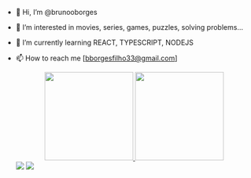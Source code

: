- 👋 Hi, I’m @brunooborges
- 👀 I’m interested in movies, series, games, puzzles, solving problems...
- 🌱 I’m currently learning REACT, TYPESCRIPT, NODEJS
- 📫 How to reach me [bborgesfilho33@gmail.com]

  <div align="center">
    <a href="https://github.com/brunooborges">
    <img height="180em" src="https://github-readme-stats.vercel.app/api?username=brunooborges&show_icons=true&theme=dark&include_all_commits=true&count_private=true"/>
    <img height="180em" src="https://github-readme-stats.vercel.app/api/top-langs/?username=brunooborges&layout=compact&langs_count=7&theme=dark"/>
  </div>
  
  <div> 
  <a href = "mailto:bborgesfilho33@gmail.com"><img src="https://img.shields.io/badge/-Gmail-%23333?style=for-the-badge&logo=gmail&logoColor=white" target="_blank"></a>
  <a href="https://www.linkedin.com/in/brunooborges/" target="_blank"><img src="https://img.shields.io/badge/-LinkedIn-%230077B5?style=for-the-badge&logo=linkedin&logoColor=white" target="_blank"></a> 
</div>
